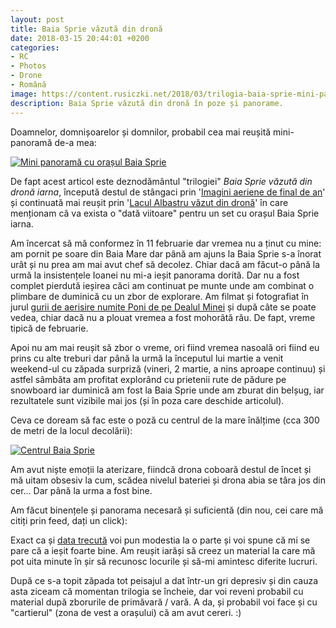 ```yaml
---
layout: post
title: Baia Sprie văzută din dronă
date: 2018-03-15 20:44:01 +0200
categories:
- RC
- Photos
- Drone
- Română
image: https://content.rusiczki.net/2018/03/trilogia-baia-sprie-mini-panorama-1000x614.jpg
description: Baia Sprie văzută din dronă în poze și panorame.
---
```

Doamnelor, domnișoarelor și domnilor, probabil cea mai reușită mini-panoramă de-a mea:

[![Mini panoramă cu orașul Baia Sprie](https://content.rusiczki.net/2018/03/trilogia-baia-sprie-mini-panorama-1000x614.jpg)](https://content.rusiczki.net/2018/03/trilogia-baia-sprie-mini-panorama.jpg)

De fapt acest articol este deznodământul "trilogiei" *Baia Sprie văzută din dronă iarna*, începută destul de stângaci prin '[Imagini aeriene de final de an](https://www.rusiczki.net/2018/01/13/imagini-aeriene-de-final-de-an/)' și continuată mai reușit prin '[Lacul Albastru văzut din dronă](https://www.rusiczki.net/2018/01/26/lacul-albastru-vazut-din-drona/)' în care menționam că va exista o "dată viitoare" pentru un set cu orașul Baia Sprie iarna.

Am încercat să mă conformez în 11 februarie dar vremea nu a ținut cu mine: am pornit pe soare din Baia Mare dar până am ajuns la Baia Sprie s-a înorat urât și nu prea am mai avut chef să decolez. Chiar dacă am făcut-o până la urmă la insistențele Ioanei nu mi-a ieșit panorama dorită. Dar nu a fost complet pierdută ieșirea căci am continuat pe munte unde am combinat o plimbare de duminică cu un zbor de explorare. Am filmat și fotografiat în jurul [gurii de aerisire numite Poni de pe Dealul Minei](https://content.rusiczki.net/2018/03/trilogia-baia-sprie-poni.jpg) și după câte se poate vedea, chiar dacă nu a plouat vremea a fost mohorâtă rău. De fapt, vreme tipică de februarie.

Apoi nu am mai reușit să zbor o vreme, ori fiind vremea nasoală ori fiind eu prins cu alte treburi dar până la urmă la începutul lui martie a venit weekend-ul cu zăpada surpriză (vineri, 2 martie, a nins aproape continuu) și astfel sâmbăta am profitat explorând cu prietenii rute de pădure pe snowboard iar duminică am fost la Baia Sprie unde am zburat din belșug, iar rezultatele sunt vizibile mai jos (și în poza care deschide articolul).

Ceva ce doream să fac este o poză cu centrul de la mare înălțime (cca 300 de metri de la locul decolării):

[![Centrul Baia Sprie](https://content.rusiczki.net/2018/03/trilogia-baia-sprie-centrul-de-la-inaltime-1000x750.jpg)](https://content.rusiczki.net/2018/03/trilogia-baia-sprie-centrul-de-la-inaltime.jpg)

Am avut niște emoții la aterizare, fiindcă drona coboară destul de încet și mă uitam obsesiv la cum, scădea nivelul bateriei și drona abia se târa jos din cer... Dar până la urma a fost bine.

Am făcut binențele și panorama necesară și suficientă (din nou, cei care mă citiți prin feed, dați un click):

<p><script src="https://static.kuula.io/embed.js" data-kuula="https://kuula.co/share/7ljq8?fs=1&vr=0&thumbs=1&chromeless=0&logo=0" data-width="100%" data-height="640px"></script></p>

Exact ca și [data trecută](https://www.rusiczki.net/2018/01/26/lacul-albastru-vazut-din-drona/) voi pun modestia la o parte și voi spune că mi se pare că a ieșit foarte bine. Am reușit iarăși să creez un material la care mă pot uita minute în șir să recunosc locurile și să-mi amintesc diferite lucruri.

După ce s-a topit zăpada tot peisajul a dat într-un gri depresiv și din cauza asta ziceam că momentan trilogia se încheie, dar voi reveni probabil cu material după zborurile de primăvară / vară. A da, și probabil voi face și cu "cartierul" (zona de vest a orașului) că am avut cereri. :)
